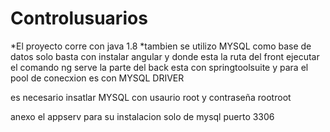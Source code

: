 # Controlusuarios
*El proyecto corre con java 1.8 
*tambien se utilizo MYSQL como base de datos 
solo basta con instalar angular y donde esta la ruta del front  ejecutar el comando ng serve
 la parte del back esta con springtoolsuite y para el pool de conecxion es con MYSQL DRIVER 
 
 es necesario insatlar MYSQL 
 con usaurio root
 y contraseña rootroot
 
 
 anexo el appserv para su instalacion solo de mysql puerto 3306